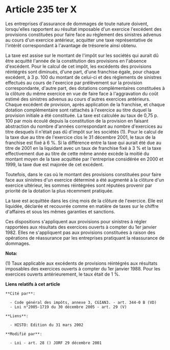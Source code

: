 # Article 235 ter X

Les entreprises d'assurance de dommages de toute nature doivent, lorsqu'elles rapportent au résultat imposable d'un exercice
l'excédent des provisions constituées pour faire face au règlement des sinistres advenus au cours d'un exercice antérieur,
acquitter une taxe représentative de l'intérêt correspondant à l'avantage de trésorerie ainsi obtenu. 

La taxe est assise sur le montant de l'impôt sur les sociétés qui aurait dû être acquitté l'année de la constitution des
provisions en l'absence d'excédent. Pour le calcul de cet impôt, les excédents des provisions réintégrés sont diminués, d'une
part, d'une franchise égale, pour chaque excédent, à 3 p. 100 du montant de celui-ci et des règlements de sinistres effectués
au cours de l'exercice par prélèvement sur la provision correspondante, d'autre part, des dotations complémentaires
constituées à la clôture du même exercice en vue de faire face à l'aggravation du coût estimé des sinistres advenus au cours
d'autres exercices antérieurs. Chaque excédent de provision, après application de la franchise, et chaque dotation
complémentaire sont rattachés à l'exercice au titre duquel la provision initiale a été constituée. La taxe est calculée au
taux de 0,75 p. 100 par mois écoulé depuis la constitution de la provision en faisant abstraction du nombre d'années
correspondant au nombre d'exercices au titre desquels il n'était pas dû d'impôt sur les sociétés (1). Pour le calcul de la
taxe due au titre de l'exercice clos le 31 décembre 2001, le taux de la franchise est fixé à 6 %. Si la différence entre la
taxe qui aurait été due au titre de 2001 en la liquidant avec un taux de franchise fixé à 3 % et la taxe effectivement due au
titre de cette même année excède la moitié du montant moyen de la taxe acquittée par l'entreprise considérée en 2000 et 1999,
la taxe due est majorée de cet excédent.

Toutefois, dans le cas où le montant des provisions constituées pour faire face aux sinistres d'un exercice déterminé a été
augmenté à la clôture d'un exercice ultérieur, les sommes réintégrées sont réputées provenir par priorité de la dotation la
plus récemment pratiquée. 

La taxe est acquittée dans les cinq mois de la clôture de l'exercice. Elle est liquidée, déclarée et recouvrée comme en
matière de taxes sur le chiffre d'affaires et sous les mêmes garanties et sanctions. 

Ces dispositions s'appliquent aux provisions pour sinistres à régler rapportées aux résultats des exercices ouverts à compter
du 1er janvier 1982. Elles ne s'appliquent pas aux provisions constituées à raison des opérations de réassurance par les
entreprises pratiquant la réassurance de dommages.

**Nota:**

(1) Taux applicable aux excédents de provisions réintégrés aux résultats imposables des exercices ouverts à compter du 1er
janvier 1988. Pour les exercices ouverts antérieurement, le taux était de 1 %.

**Liens relatifs à cet article**

	**Cité par**:

	  - Code général des impôts, annexe 3, CGIAN3. - art. 344-0 B (VD)
	  - Loi n°2005-1719 du 30 décembre 2005 - art. 29 (V)

	**Liens**:

	  - HISTO: Edition du 31 mars 2002

	**Modifié par**:

	  - Loi - art. 28 () JORF 29 décembre 2001
